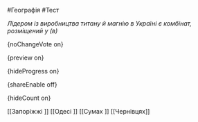 #Географія #Тест

*Лідером із виробництва титану й магнію в Україні є комбінат, розміщений у (в)*

{noChangeVote on}

{preview on}

{hideProgress on}

{shareEnable off}

{hideCount on}

[[Запоріжжі ]]
[[Одесі ]]
[[Сумах ]]
[[Чернівцях]]
